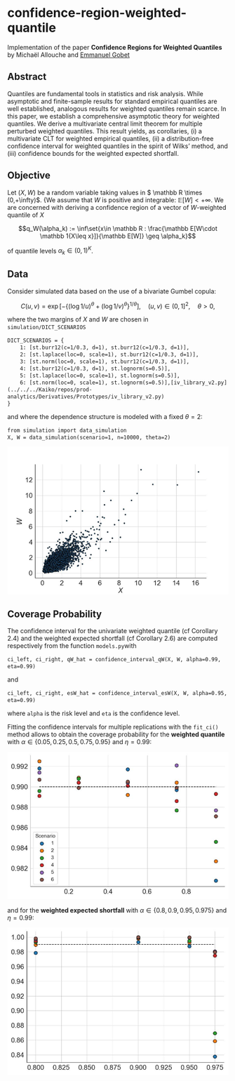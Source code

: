 # confidence-region-weighted-quantile
Implementation of the paper **Confidence Regions for Weighted Quantiles** by Michaël Allouche and [Emmanuel Gobet](http://www.cmap.polytechnique.fr/~gobet/)

## Abstract
Quantiles are fundamental tools in statistics and risk analysis. While asymptotic and finite-sample results for standard 
empirical quantiles are well established, analogous results for weighted quantiles remain scarce. In this paper, we establish a comprehensive asymptotic theory for weighted quantiles. We derive a multivariate central limit theorem for multiple perturbed weighted quantiles. This result yields, as corollaries, (i) a multivariate CLT for weighted empirical quantiles, (ii) a distribution-free confidence interval for weighted quantiles in the spirit of Wilks’ method, and (iii) confidence bounds for the weighted expected shortfall.

## Objective
Let $(X,W)$ be a random variable taking values in $ \mathbb R \times (0,+\infty)$. {We assume that $W$ is positive and integrable: $\mathbb E[W]<+\infty$. 
We are concerned with deriving a confidence region of a vector of  $W$-weighted quantile of $X$
```math
q_W(\alpha_k) :=  \inf\set{x\in \mathbb R : \frac{\mathbb E[W\cdot \mathbb 1{X\leq x}]}{\mathbb E[W]} \geq \alpha_k}
```
of quantile levels $\alpha_k\in (0,1)^K$.

## Data
Consider simulated data based on the use of a bivariate Gumbel copula:
```math
    C(u, v) = \exp\left[-\left\{(\log 1/u)^\theta + (\log 1/v)^\theta\right\}^{1/\theta}\right], \quad (u,v)\in(0,1]^2,\quad \theta>0,
```
where the two margins of $X$ and $W$ are chosen in `simulation/DICT_SCENARIOS`
```
DICT_SCENARIOS = {
    1: [st.burr12(c=1/0.3, d=1), st.burr12(c=1/0.3, d=1)], 
    2: [st.laplace(loc=0, scale=1), st.burr12(c=1/0.3, d=1)],
    3: [st.norm(loc=0, scale=1), st.burr12(c=1/0.3, d=1)],
    4: [st.burr12(c=1/0.3, d=1), st.lognorm(s=0.5)],
    5: [st.laplace(loc=0, scale=1), st.lognorm(s=0.5)],
    6: [st.norm(loc=0, scale=1), st.lognorm(s=0.5)],[iv_library_v2.py](../../../Kaiko/repos/prod-analytics/Derivatives/Prototypes/iv_library_v2.py)
}
```
and where the dependence structure is modeled with a fixed $\theta=2$:
```
from simulation import data_simulation
X, W = data_simulation(scenario=1, n=10000, theta=2)
```
![f1](imgs/data.jpg)

## Coverage Probability

The confidence interval for the univariate weighted quantile (cf Corollary 2.4) and the weighted expected shortfall (cf Corollary 2.6) are computed respectively
from the function `models.py`with
```
ci_left, ci_right, qW_hat = confidence_interval_qW(X, W, alpha=0.99, eta=0.99)
```
and 
```
ci_left, ci_right, esW_hat = confidence_interval_esW(X, W, alpha=0.95, eta=0.99)
```
where `alpha` is the risk level and `eta` is the confidence level. 

Fitting the confidence intervals for multiple replications with the `fit_ci()` method allows to obtain the coverage 
probability for the **weighted quantile** with $\alpha\in\{0.05, 0.25, 0.5, 0.75, 0.95\}$ and $\eta=0.99$:

![f2](imgs/coverage_qW_nreal10000000_nrep10000_nsamp1000_theta2_eta99.jpg)

and for the **weighted expected shortfall** with $\alpha\in\{0.8, 0.9, 0.95, 0.975\}$ and $\eta=0.99$:

![f3](imgs/coverage_esW_nreal10000000_nrep10000_nsamp1000_theta2_eta99.jpg)
